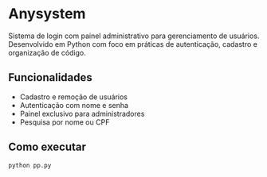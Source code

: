 # Anysystem

Sistema de login com painel administrativo para gerenciamento de usuários.  
Desenvolvido em Python com foco em práticas de autenticação, cadastro e organização de código.

## Funcionalidades
- Cadastro e remoção de usuários
- Autenticação com nome e senha
- Painel exclusivo para administradores
- Pesquisa por nome ou CPF

## Como executar
```bash
python pp.py
